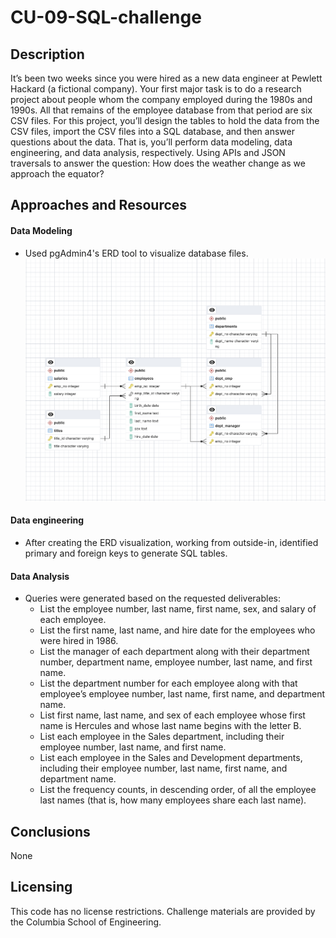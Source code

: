 # CU-09-SQL-challenge
## Description 
It’s been two weeks since you were hired as a new data engineer at Pewlett Hackard (a fictional company). Your first major task is to do a research project about people whom the company employed during the 1980s and 1990s. All that remains of the employee database from that period are six CSV files.
For this project, you’ll design the tables to hold the data from the CSV files, import the CSV files into a SQL database, and then answer questions about the data. That is, you’ll perform data modeling, data engineering, and data analysis, respectively.
Using APIs and JSON traversals to answer the question: How does the weather change as we approach the equator?

## Approaches and Resources
#### Data Modeling
* Used pgAdmin4's ERD tool to visualize database files.
![ERD-table](https://github.com/anderoos/CU-9-SQL-challenge/blob/main/images/mod9_ERD.png)

#### Data engineering
* After creating the ERD visualization, working from outside-in, identified primary and foreign keys to generate SQL tables.

#### Data Analysis 
* Queries were generated based on the requested deliverables:
  * List the employee number, last name, first name, sex, and salary of each employee.
  * List the first name, last name, and hire date for the employees who were hired in 1986.
  * List the manager of each department along with their department number, department name, employee number, last name, and first name.
  * List the department number for each employee along with that employee’s employee number, last name, first name, and department name.
  * List first name, last name, and sex of each employee whose first name is Hercules and whose last name begins with the letter B.
  * List each employee in the Sales department, including their employee number, last name, and first name.
  * List each employee in the Sales and Development departments, including their employee number, last name, first name, and department name.
  * List the frequency counts, in descending order, of all the employee last names (that is, how many employees share each last name).
 
  
## Conclusions
None

## Licensing 
This code has no license restrictions. Challenge materials are provided by the Columbia School of Engineering.
